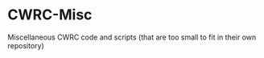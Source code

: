 CWRC-Misc
=========

Miscellaneous CWRC code and scripts (that are too small to fit in their own repository)